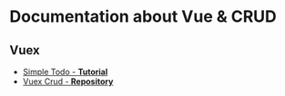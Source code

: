 # Documentation about Vue & CRUD
## Vuex
- [Simple Todo - **Tutorial**](https://codeburst.io/build-a-simple-todo-app-with-vue-js-1778ae175514)
- [Vuex Crud - **Repository**](https://github.com/JiriChara/vuex-crud)
